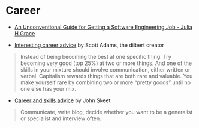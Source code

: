 # Career

* [An Unconventional Guide for Getting a Software Engineering Job - Julia H Grace](http://www.juliahgrace.com/blog/2015/4/9/an-unconventional-guide-for-getting-a-software-engineering-job)

* [Interesting career advice](https://dilbertblog.typepad.com/the_dilbert_blog/2007/07/career-advice.html) by Scott Adams, the dilbert creator

> Instead of being becoming the best at one specific thing. Try becoming very good (top 25%) at two or more things. And one of the skills in your mixture should involve communication, either written or verbal. Capitalism rewards things that are both rare and valuable. You make yourself rare by combining two or more “pretty goods” until no one else has your mix.

* [Career and skills advice](https://codeblog.jonskeet.uk/2013/09/21/career-and-skills-advice/) by John Skeet

> Communicate, write blog, decide whether you want to be a generalist or specialist and interview often.



